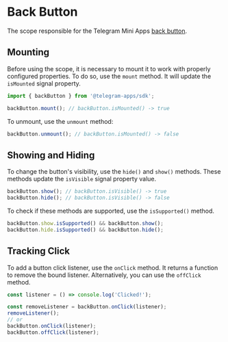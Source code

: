 # Back Button

The scope responsible for the Telegram Mini Apps [back button](../../../../platform/back-button.md).

## Mounting

Before using the scope, it is necessary to mount it to work with properly configured properties. To
do so, use the `mount` method. It will update the `isMounted` signal property.

```ts
import { backButton } from '@telegram-apps/sdk';

backButton.mount(); // backButton.isMounted() -> true
```

To unmount, use the `unmount` method:

```ts
backButton.unmount(); // backButton.isMounted() -> false
```

## Showing and Hiding

To change the button's visibility, use the `hide()` and `show()` methods. These methods update
the `isVisible` signal property value.

```ts
backButton.show(); // backButton.isVisible() -> true
backButton.hide(); // backButton.isVisible() -> false
```

To check if these methods are supported, use the `isSupported()` method.

```ts
backButton.show.isSupported() && backButton.show();
backButton.hide.isSupported() && backButton.hide();
```

## Tracking Click

To add a button click listener, use the `onClick` method. It returns a function to remove the bound
listener. Alternatively, you can use the `offClick` method.

```ts
const listener = () => console.log('Clicked!');

const removeListener = backButton.onClick(listener);
removeListener();
// or
backButton.onClick(listener);
backButton.offClick(listener);
```